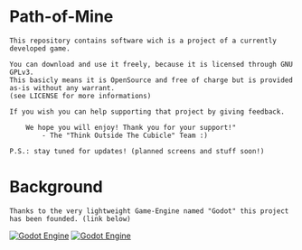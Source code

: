 # Path-of-Mine

	This repository contains software wich is a project of a currently developed game.
	
	You can download and use it freely, because it is licensed through GNU GPLv3.
	This basicly means it is OpenSource and free of charge but is provided as-is without any warrant.
	(see LICENSE for more informations)
	
	If you wish you can help supporting that project by giving feedback.

		We hope you will enjoy! Thank you for your support!"
			- The "Think Outside The Cubicle" Team :)

	P.S.: stay tuned for updates! (planned screens and stuff soon!)

# Background
	Thanks to the very lightweight Game-Engine named "Godot" this project has been founded. (link below)
[![Godot Engine](https://img.shields.io/badge/GodotEngine-GithHub-blue.svg?style=plastic)](https://github.com/godotengine)
[![Godot Engine](https://img.shields.io/badge/GodotEngine-website-blue.svg?style=plastic)](http://www.godotengine.org/)
